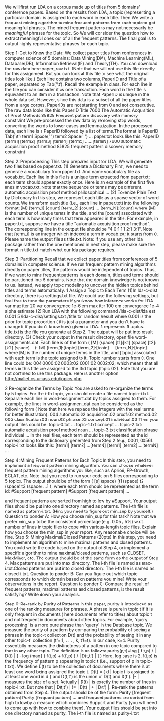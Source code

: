  We will first run LDA on a corpus made up of titles from 5 domains' conference papers. Based on the results from LDA, a topic (representing a particular domain) is assigned to each word in each title. Then We write a frequent mining algorithm to mine frequent patterns from each topic to get meaningful phrases. The mined frequent patterns may not necessarily be *meaningful* phrases for the topic. So We will consider the question how to extract meaningful ones out of all the frequent patterns. The final goal is to output highly representative phrases for each topic.

Step 1: Get to Know the Data:
We collect paper titles from conferences in computer science of 5 domains: Data Mining(DM), Machine Learning(ML), Database(DB), Information Retrieval(IR) and Theory(TH). You can download the raw data here paper_raw.txt. (Note that we will not use this file directly for this assignment. But you can look at this file to see what the original titles look like.) Each line contains two columns, PaperID and Title of a paper, separated by Tab('\t'). Recall the example in class. For each line in the file you can consider it as one transaction. Each word in the title is equivalent to an item in a transaction. Note that PaperID is unique in the whole data set. However, since this data is a subset of all the paper titles from a large corpus, PaperIDs are not starting from 0 and not consecutive. The raw data looks like this:
PaperID          Title
7600             The Automatic Acquisition of Proof Methods
85825            Frequent pattern discovery with memory constraint
We pre-processed the raw data by removing stop words, converting the words to lower cases and lemmatization. In the processed data, each line is a PaperID followed by a list of terms.The format is PaperID Tab('\t') term1 Space(' ') term2 Space(' ') ... paper.txt looks like this:
PaperID    [term1]     [term2]       [term3]     [term4]  [term5]     ......[termN]
7600       automatic   acquisition   proof        method
85825      frequent    pattern       discovery    memory constraint

Step 2: Preprocessing
This step prepares input for LDA. We will generate two files based on paper.txt.
(1) Generate a Dictionary
First, we need to generate a vocabulary from paper.txt. And name vocabulary file as vocab.txt. Each line in this file is a unique term extracted from paper.txt; each term should appear exactly once. Here is an example of the first five lines in vocab.txt. Note that the sequence of terms may be different.
automatic 
acquisition 
proof 
method 
philosophical 
...
(2) Tokenize Plain Text by Dictionary
In this step, we represent each title as a sparse vector of word counts. We transform each title (i.e., each line in paper.txt) into the following format:
[M] [term_1]:[count] [term_2]:[count] ... [term_N]:[count]
where [M] is the number of unique terms in the title, and the [count] associated with each term is how many times that term appeared in the title. For example, in paper.txt, suppose we have a title "automatic acquisition proof method". The corresponding line in the output file should be "4 0:1 1:1 2:1 3:1". Note that [term_i] is an integer which indexed a term in vocab.txt; it starts from 0. Please name the output file as title.txt.
Note: if you use  any other lda package rather than the one mentioned in next step, please make sure the format in title.txt match what our lda package requires.

Step 3: Partitioning
Recall that we collect paper titles from conferences of 5 domains in computer science. If we run frequent pattern mining algorithms directly on paper titles, the patterns would be independent of topics. Thus, if we want to mine frequent patterns in each domain, titles and terms should be partitioned into 5 domains. Note that the domain knowledge is not known to us. Instead, we apply topic modeling to uncover the hidden topics behind titles and terms automatically.
1 Assign a Topic to Each Term
(1)In lda-c-dist directory, there is a settings.txt file. We could use the following settings, but feel free to tune the parameters if you know how inference works for LDA.
var max iter 20 
var convergence 1e-6 
em max iter 100 
em convergence 1e-4 
alpha estimate
(2) Run LDA with the following command
<your working directory>/lda-c-dist/lda est 0.001 5 <your working directory>/lda-c-dist/settings.txt <your working directory>/title.txt  random  <your working directory>/result
where 0.001 is the prior for topic proportion ( it is just a parameter and you don't have to change it if you don't know how) given to LDA. 5 represents 5 topics. title.txt is the file you generate at Step 2. The output will be put into result directory.
(3) Check your output
In the result directory, open file word-assignments.dat. Each line is of the form ( [M] (space) [t1]:[k1] (space) [t2]:[k2] (space) ...):
[M] [term_1]:[topic] [term_2]:[topic] ... [term_N]:[topic]
where [M] is the number of unique terms in the title, and [topic] associated with each term is the topic assigned to it. Topic number starts from 0. One line could be: 004 0000:02 0003:02 0001:02 0002:02; which means that all terms in this title are assigned to the 3rd topic (topic 02).
Note that you are not confined to use this package. Here is another option http://mallet.cs.umass.edu/topics.php.

2 Re-organize the Terms by Topic
You are asked to re-organize the terms by 5 topics. For the i-th topic, you should create a file named topic-i.txt. Separate each line in word-assignment.dat by topics assigned to them. For example, the lines in word-assignment.dat can be considered as the following form ( Note that here we replace the integers with the real terms for better illustration):
004 automatic:02 acquisition:02 proof:02 method:02 
005 classification:03 noun:02 phrase:03 concept:01 individual:03
Then your output files could be:
topic-0.txt
...
topic-1.txt
concept
...
topic-2.txt:
automatic acquisition proof method
noun
...
topic-3.txt
classification phrase individual
...
In the real files, each term should be represented as the id corresponding to the dictionary generated from Step 2 (e.g., 0001, 0056). topic-i.txt looks like this:
[term1] [term2]....[termN] 
[term1] [term2]....[termN] 
...

Step 4: Mining Frequent Patterns for Each Topic
In this step, you need to implement a frequent pattern mining algorithm. You can choose whatever frequent pattern mining algorithms you like, such as Apriori, FP-Growth, ECLAT, etc. Note that you need to run your code on 5 files corresponding to 5 topics. The output should be of the form ( [s] (space) [t1 (space) t2 (space) t3 (space) ...] ), where each term should be represented as the term id:
#Support          [frequent pattern] 
#Support          [frequent pattern] 
...
 
and frequent patterns are sorted from high to low by #Support. Your output files should be put into one directory named as patterns. The i-th file is named as pattern-i.txt.
(Hint: you need to figure out min_sup by yourself.)
Question to ponder A: How you choose min_sup for this task? Note that we prefer min_sup to be the consistent percentage (e.g. 0.05 / 5%) w.r.t. number of lines in topic files to cope with various-length topic files.
Explain how you choose the min_sup in your report. Any reasonable choice will be fine.
Step 5: Mining Maximal/Closed Patterns (20pts)
In this step, you need to implement an algorithm to mine maximal patterns and closed patterns. You could write the code based on the output of Step 4, or implement a specific algorithm to mine maximal/closed patterns, such as CLOSET, MaxMiner, etc.
The output should be of the same form as the output of Step 4. Max patterns are put into max directory. The i-th file is named as max-i.txt.Closed patterns are put into closed directory. The i-th file is named as closed-i.txt.
Question to ponder B: Can you figure out which topic corresponds to which domain based on patterns you mine? Write your observations in the report.
Question to ponder C: Compare the result of frequent patterns, maximal patterns and closed patterns, is the result satisfying? Write down your analysis.
 
Step 6: Re-rank by Purity of Patterns
In this paper, purity is introduced as one of the ranking measures for phrases. A phrase is pure in topic t if it is only frequent in documents ( here documents refer to titles) about topic t and not frequent in documents about other topics. For example, 'query processing' is a more pure phrase than 'query' in the Database topic. We measure the purity of a pattern by comparing the probability of seeing a phrase in the topic-t collection D(t) and the probability of seeing it in any other topic-t' collection (t'= 1, . . . , k, t'!=t). In our case, k=4. Purity essentially measures the distinctness of a pattern in one topic compared to that in any other topic. The definition is as follows:
purity(p,t)=log [ f(t,p) / | D(t) | ] - log (max [ ( f(t,p) + f(t',p) ) / | D(t,t') | ] )
Here, log base is 2. f(t,p) is the frequency of pattern p appearing in topic t (i.e., support of p in topic-t.txt). We define D(t) to be the collection of documents where there is at least one word being assigned the topic t. D(t) = { d | topic t is assigned to at least one word in d }
and D(t,t') is the union of D(t) and D(t'). |- | measures the size of a set. Actually | D(t) | is exactly the number of lines in topic-i.txt. But note that | D(t,t') | != | D(t) | + | D(t') |.
Re-rank the patterns obtained from Step 4. The output should be of the form:
Purity         [frequent pattern] 
Purity         [frequent pattern] 
...
and frequent patterns are sorted from high to lowby a measure which combines Support and Purity (you will need to come up with how to combine them). Your output files should be put into one directory named as purity. The i-th file is named as purity-i.txt